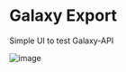 # Galaxy Export
Simple UI to test Galaxy-API 

![image](https://user-images.githubusercontent.com/36752999/182665649-9b88d998-d94b-4f5e-b51e-3dcc85844ff8.png)
